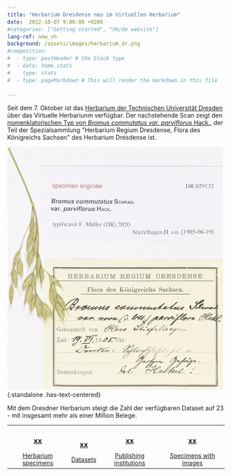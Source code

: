 ```yaml
---
title: "Herbarium Dresdense neu im Virtuellen Herbarium"
date:  2022-10-07 9:00:00 +0200
#categories: ["Getting started", "VH/de website"]
lang-ref: new_vh
background: /assets/images/herbarium_dr.png
#composition:
#  - type: postHeader # the block type
#  - data: home.stats
#    type: stats
#  - type: pageMarkdown # This will render the markdown in this file

---
```


Seit dem 7. Oktober ist das [Herbarium der Technischen Universität Dresden](/de/data/?datasetKey=d446193a-7bbd-4c76-b90a-2546fcafa85c&view=GALLERY) über das Virtuelle Herbariunm verfügbar. Der nachstehende Scan zeigt den [nomenklatorischen Typ von *Bromus commutatus var. parviflorus* Hack.](/de/data/?entity=3855109401&from=50&taxonKey=2703778&view=TABLE), der Teil der Spezialsammlung "Herbarium Regium Dresdense, Flora des Königreichs Sachsen" des Herbarium Dresdense ist. 

![Typbeleg von *Bromus commutatus var. parviflorus* Hack.](/assets/images/DR_Bromus_commutatus.png){:standalone .has-text-centered}

Mit dem Dresdner Herbarium steigt die Zahl der verfügbaren Dataset auf 23 - mit insgesamt mehr als einer Million Belege.

<table>
  <tr>
	<td style="text-align:center">
		<a href="/data?view=TABLE"><h3><span data-ajax-url="https://api.gbif.org/v1/occurrence/search?networkKey=3aee7756-565e-4dc5-b22c-f997fbd7105c&limit=0">xx</span></h3>
		Herbarium specimens</a>
	</td>
    <td style="text-align:center">
		<a href="https://www.gbif.org/network/3aee7756-565e-4dc5-b22c-f997fbd7105c/dataset"><h3><span data-ajax-url="https://api.gbif.org/v1/network/3aee7756-565e-4dc5-b22c-f997fbd7105c/constituents?limit=0">xx</span></h3>
		Datasets</a>
    </td>
    <td style="text-align:center">
		<a href="https://www.gbif.org/network/3aee7756-565e-4dc5-b22c-f997fbd7105c/publisher"><h3><span data-ajax-url="https://api.gbif.org/v1/network/3aee7756-565e-4dc5-b22c-f997fbd7105c/organization?limit=0">xx</span></h3>
		Publishing institutions</a>
    </td>
    <td style="text-align:center">
		<a href="/data?view=GALLERY"><h3><span data-ajax-url="https://api.gbif.org/v1/occurrence/search?mediaType=StillImage&networkKey=3aee7756-565e-4dc5-b22c-f997fbd7105c&limit=0">xx</span></h3>
		Specimens with images</a>
    </td>
  </tr>
</table>
